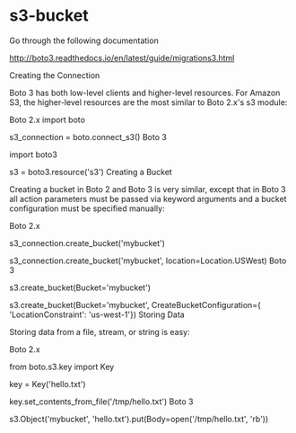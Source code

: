 # s3-bucket

Go through the following documentation

http://boto3.readthedocs.io/en/latest/guide/migrations3.html

Creating the Connection

Boto 3 has both low-level clients and higher-level resources. For Amazon S3, the higher-level resources are the most similar to Boto 2.x's s3 module:

Boto 2.x import boto

s3_connection = boto.connect_s3()
Boto 3

import boto3

s3 = boto3.resource('s3')
Creating a Bucket

Creating a bucket in Boto 2 and Boto 3 is very similar, except that in Boto 3 all action parameters must be passed via keyword arguments and a bucket configuration must be specified manually:

Boto 2.x

s3_connection.create_bucket('mybucket')

s3_connection.create_bucket('mybucket', location=Location.USWest)
Boto 3

s3.create_bucket(Bucket='mybucket')

s3.create_bucket(Bucket='mybucket', CreateBucketConfiguration={
    'LocationConstraint': 'us-west-1'})
Storing Data

Storing data from a file, stream, or string is easy:

Boto 2.x

from boto.s3.key import Key

key = Key('hello.txt')

key.set_contents_from_file('/tmp/hello.txt')
Boto 3

s3.Object('mybucket', 'hello.txt').put(Body=open('/tmp/hello.txt', 'rb'))

